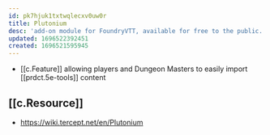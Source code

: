 ```yaml
---
id: pk7hjuk1txtwqlecxv0uw0r
title: Plutonium
desc: 'add-on module for FoundryVTT, available for free to the public.'
updated: 1696522392451
created: 1696521595945
---
```


- [[c.Feature]] allowing players and Dungeon Masters to easily import [[prdct.5e-tools]] content

## [[c.Resource]]

- https://wiki.tercept.net/en/Plutonium